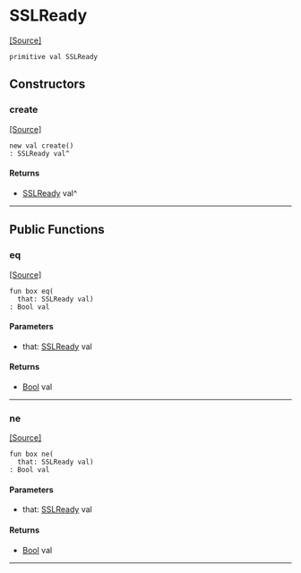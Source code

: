 # SSLReady
<span class="source-link">[[Source]](src/net_ssl/ssl.md#L14)</span>
```pony
primitive val SSLReady
```

## Constructors

### create
<span class="source-link">[[Source]](src/net_ssl/ssl.md#L14)</span>


```pony
new val create()
: SSLReady val^
```

#### Returns

* [SSLReady](net_ssl-SSLReady.md) val^

---

## Public Functions

### eq
<span class="source-link">[[Source]](src/net_ssl/ssl.md#L15)</span>


```pony
fun box eq(
  that: SSLReady val)
: Bool val
```
#### Parameters

*   that: [SSLReady](net_ssl-SSLReady.md) val

#### Returns

* [Bool](builtin-Bool.md) val

---

### ne
<span class="source-link">[[Source]](src/net_ssl/ssl.md#L15)</span>


```pony
fun box ne(
  that: SSLReady val)
: Bool val
```
#### Parameters

*   that: [SSLReady](net_ssl-SSLReady.md) val

#### Returns

* [Bool](builtin-Bool.md) val

---

